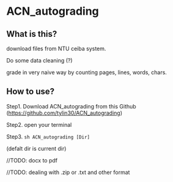 # ACN_autograding

## What is this?

download files from NTU ceiba system.

Do some data cleaning (?)

grade in very naive way by counting pages, lines, words, chars.

## How to use?
Step1. Download ACN_autograding from this Github (https://github.com/tylin30/ACN_autograding)

Step2. open your terminal

Step3. `sh ACN_autograding [Dir]`

(defalt dir is current dir)






//TODO: docx to pdf 

//TODO: dealing with .zip or .txt and other format
